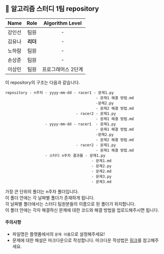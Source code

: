 ## 💎 알고리즘 스터디 1팀 repository

| Name | Role | Algorithm Level |  
|-------|:---: | :---: |  
| 강인선 | 팀원 | - |  
| 김유나 | **리더** | - |  
| 노하람 | 팀원 | - |  
| 손상준 | 팀원 | - |  
| 이상민 | 팀원 | 프로그래머스 2단계 |  

이 repository의 구조는 다음과 같습니다.

```plain
repository - n주차 - yyyy-mm-dd - racer1 - 문제1.py
                                         - 문제1 해결 방법.md
                                         -문제2.py
                                         - 문제2 해결 방법.md
                                - racer2 - 문제1.py
                                         - 문제1 해결 방법.md
                  - yyyy-mm-dd - racer1  - 문제1.py
                                         - 문제1 해결 방법.md
                                         -문제2.py
                                         - 문제2 해결 방법.md
                                - racer2 - 문제1.py
                                         - 문제1 해결 방법.md                     
                  - 스터디 n주차 결과물 - 문제1.py
                                       - 문제1.md
                                       - 문제2.py
                                       - 문제2.md
                                       - 문제3.py
                                       - 문제3.md
```

가장 큰 단위의 폴더는 n주차 폴더입니다.\
이 폴더 안에는 각 날짜별 폴더가 존재하게 됩니다.\
각 날짜별 폴더에서는 스터디 팀원분들의 이름으로 된 폴더가 위치합니다.\
이 폴더 안에는 각자 해결하신 문제에 대한 코드와 해결 방법을 업로드해주시면 됩니다.

#### 주의사항
* 파일명은 플랫폼에서의 `문제 이름`으로 설정해주세요!
* 문제에 대한 해설은 마크다운으로 작성합니다. 마크다운 작성법은 [링크](https://docs.github.com/en/free-pro-team@latest/github/writing-on-github/basic-writing-and-formatting-syntax)를 참고해주세요.